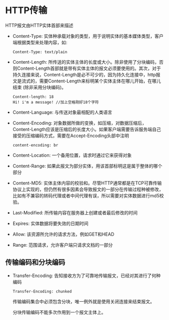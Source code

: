 # HTTP传输

HTTP报文由HTTP实体首部来描述

- Content-Type: 实体种承载对象的类型，用于说明实体的基本媒体类型，客户端根据类型来处理内容，如:

  ```
  Content-Type: text/plain
  ```

- Content-Length: 所传送的实体主体的长度或大小。除非使用了分块编码，否则Content-Length首部就是带有实体主体的报文必须要使用的。其次，对于持久连接来说，Content-Length是必不可少的，因为持久化连接中，http报文是流式的，需要Content-Length来标明某个实体主体在哪儿开始，在哪儿结束 (除非采用分块编码)。

  ```
  Content-length: 18
  Hi! i'm a message! //加上空格刚好18个字符
  ```

  

- Content-Language: 与传送对象最相配的人类语言

- Content-Encoding: 对象数据所做的变换，如压缩，对数据压缩后，Content-Length应该是压缩后的长度大小。如果客户端需要告诉服务端自己接受的压缩编码方式，需要在Accept-Encoding头部中注明

  ```
  content-encoding: br
  ```

- Content-Location: 一个备用位置，请求时通过它来获得对象
- Content-Range: 如果此报文为部分实体，用该首部标明这是属于整体的哪个部分
- Content-MD5: 实体主体内容的校验和。尽管HTTP通常都是在TCP可靠传输协议上实现的，但仍然有很多因素会导致报文的一部分在传输过程种被修改，比如有不兼容的转码代理或者中间代理有误，所以需要对实体数据进行md5校验。
- Last-Modified: 所传输内容在服务器上创建或者最后修改的时间
- Expires: 实体数据将要失效的日期时间
- Allow: 该资源所允许的请求方法，例如GET和HEAD

- Range: 范围请求，允许客户端只请求文档的一部分



## 传输编码和分块编码

- Transfer-Encoding: 告知接收方为了可靠地传输报文，已经对其进行了何种编码

  ```
  Transfer-Encoding: chunked
  ```

  传输编码集合中必须包含分块，唯一例外就是使用关闭连接来结束报文。

  分块传输编码不能多次作用到一个报文主体上。
